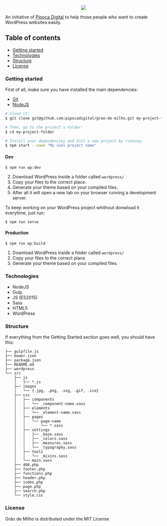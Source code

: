 <p align="center"><img src="http://upload-gifs.s3-sa-east-1.amazonaws.com/e3ea1527-cb01-4727-b3e3-2d52169b6e44_grao-de-milho.jpg"></p>

An initiative of [Pipoca Digital](http://www.pipocadigital.com.br) to help those people who want to create WordPress websites easily.

## Table of contents

- [Getting started](#getting-started)
- [Technologies](#technologies)
- [Structure](#structure)
- [License](#license)

### Getting started
First of all, make sure you have installed the main dependencies:

- [Git](https://git-scm.com/downloads)
- [NodeJS](https://nodejs.org/en/download/)

```bash
# Clone it:
$ git clone git@github.com:pipocadigital/grao-de-milho.git my-project-folder

# Then, go to the project's folder:
$ cd my-project-folder

# Install your dependencies and Init a new project by running:
$ npm start --name "My cool project name"
```

#### Dev

```
$ npm run wp:dev
```

2. Download WordPress inside a folder called `wordpress/`
3. Copy your files to the correct place.
4. Generate your theme based on your compiled files.
5. After all it will open a new tab on your browser running a development server.

To keep working on your WordPress project whithout donwload it everytime, just run:

```
$ npm run serve
```

#### Production

```
$ npm run wp:build
```

1. Download WordPress inside a folder called `wordpress/`
2. Copy your files to the correct place.
3. Generate your theme based on your compiled files.


### Technologies

- NodeJS
- Gulp
- JS (ES2015)
- Sass
- HTML5
- WordPress


### Structure

If everything from the Getting Started section goes well, you should have this:

```
├── gulpfile.js
├── bower.json
├── package.json
├── README.md
├── wordpress
└── src
    ├── js
    │   ├── *.js
    ├── images
    │   └── {.jpg, .png, .svg, .gif, .ico}
    ├── css
    │   ├── components
    │   │   └── _component-name.sass
    │   ├── elements
    │   │   └── _element-name.sass
    │   ├── pages
    │   │   └── page-name
    │   │       └── *.sass
    │   ├── settings
    │   │   ├── _base.sass
    │   │   ├── _colors.sass
    │   │   ├── _measures.sass
    │   │   └── _typography.sass
    │   ├── tools
    │   │   └── _mixins.sass
    │   └── main.sass
    ├── 404.php
    ├── footer.php
    ├── functions.php
    ├── header.php
    ├── index.php
    ├── page.php
    ├── search.php
    └── style.css
```


### License

Grão de Milho is distributed under the MIT License
